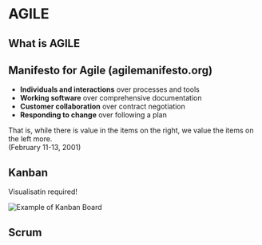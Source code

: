 # AGILE

## What is AGILE

## Manifesto for Agile (agilemanifesto.org)

- **Individuals and interactions** over processes and tools
- **Working software** over comprehensive documentation
- **Customer collaboration** over contract negotiation
- **Responding to change** over following a plan

That is, while there is value in the items on
the right, we value the items on the left more.  
(February 11-13, 2001)

## Kanban

Visualisatin required!

![Example of Kanban Board](https://upload.wikimedia.org/wikipedia/commons/f/f5/Kanban_board_example.jpg)

## Scrum